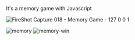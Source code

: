 
It's a memory game with Javascript 

![FireShot Capture 018 - Memory Game - 127 0 0 1](https://github.com/Hadis-jamali/Memory-game/assets/132214893/6235e7bc-27cc-46d3-809c-82b81bf9715a)

![memory](https://github.com/Hadis-jamali/Memory-game/assets/132214893/ef080cae-835f-4f09-bb0d-5b03a3cb4cb3)
![memory-win](https://github.com/Hadis-jamali/Memory-game/assets/132214893/f76eddd6-c456-4903-9463-a971d9080266)
